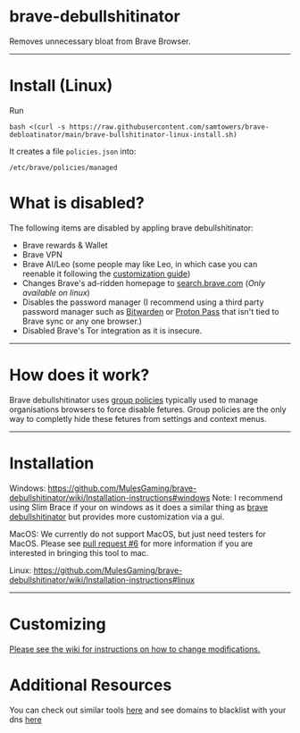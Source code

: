 # brave-debullshitinator
Removes unnecessary bloat from Brave Browser.

-------

# Install (Linux)


Run
```
bash <(curl -s https://raw.githubusercontent.com/samtowers/brave-debloatinator/main/brave-bullshitinator-linux-install.sh)
```

It creates a file `policies.json` into:

```
/etc/brave/policies/managed
```



# What is disabled?

The following items are disabled by appling brave debullshitinator:

* Brave rewards & Wallet
* Brave VPN
* Brave AI/Leo (some people may like Leo, in which case you can reenable it following the [customization guide](https://github.com/MulesGaming/brave-debullshitinator/wiki/Customization))
* Changes Brave's ad-ridden homepage to [search.brave.com](https://search.brave.com) (*Only available on linux*)
* Disables the password manager (I recommend using a third party password manager such as [Bitwarden](https://bitwarden.com) or [Proton Pass](https://proton.me/pass) that isn't tied to Brave sync or any one browser.)
* Disabled Brave's Tor integration as it is insecure.

-------

# How does it work?

Brave debullshitinator uses [group policies](https://support.brave.com/hc/en-us/articles/360039248271-Group-Policy) typically used to manage organisations browsers to force disable fetures. Group policies are the only way to completly hide these fetures from settings and context menus.

-------

# Installation

Windows: https://github.com/MulesGaming/brave-debullshitinator/wiki/Installation-instructions#windows
Note: I recommend using Slim Brace if your on windows as it does a similar thing as [brave debullshitinator](https://github.com/ltx0101/SlimBrave) but provides more customization via a gui.

MacOS: We currently do not support MacOS, but just need testers for MacOS. Please see [pull request #6](https://github.com/MulesGaming/brave-debullshitinator/pull/6) for more information if you are interested in bringing this tool to mac.

Linux: https://github.com/MulesGaming/brave-debullshitinator/wiki/Installation-instructions#linux

-------

# Customizing

[Please see the wiki for instructions on how to change modifications.](https://github.com/MulesGaming/brave-debullshitinator/wiki/Customization)

# Additional Resources

You can check out similar tools [here](https://github.com/MulesGaming/brave-debullshitinator/wiki/Additional-Resources#other-tools) and see domains to blacklist with your dns [here](https://github.com/MulesGaming/brave-debullshitinator/wiki/Additional-Resources#brave-telemetrytracking-dns-blacklists)
